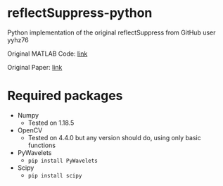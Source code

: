 # reflectSuppress-python
Python implementation of the original reflectSuppress from GitHub user yyhz76

Original MATLAB Code: [link](https://github.com/yyhz76/reflectSuppress)

Original Paper: [link](https://openaccess.thecvf.com/content_CVPR_2019/papers/Yang_Fast_Single_Image_Reflection_Suppression_via_Convex_Optimization_CVPR_2019_paper.pdf)

# Required packages
- Numpy
  - Tested on 1.18.5
- OpenCV 
  - Tested on 4.4.0 but any version should do, using only basic functions
- PyWavelets 
  - `pip install PyWavelets`
- Scipy 
  - `pip install scipy`
